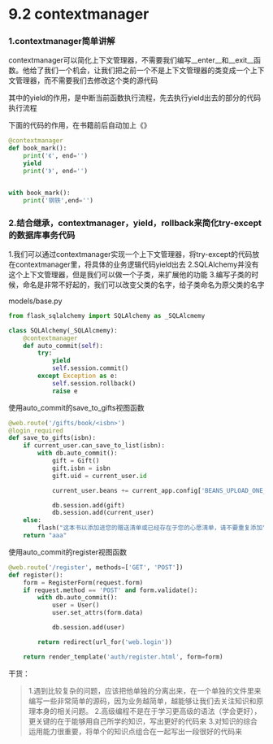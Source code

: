 # 9.2 contextmanager

### 1.contextmanager简单讲解
contextmanager可以简化上下文管理器，不需要我们编写\_\_enter\_\_和\_\_exit__函数。他给了我们一个机会，让我们把之前一个不是上下文管理器的类变成一个上下文管理器，而不需要我们去修改这个类的源代码

其中的yield的作用，是中断当前函数执行流程，先去执行yield出去的部分的代码执行流程

下面的代码的作用，在书籍前后自动加上《》
```python
@contextmanager
def book_mark():
    print('《', end='')
    yield
    print('》', end='')


with book_mark():
    print('钢铁',end='')
```

### 2.结合继承，contextmanager，yield，rollback来简化try-except的数据库事务代码

1.我们可以通过contextmanager实现一个上下文管理器，将try-except的代码放在contextmanager里，将具体的业务逻辑代码yield出去
2.SQLAlchemy并没有这个上下文管理器，但是我们可以做一个子类，来扩展他的功能
3.编写子类的时候，命名是非常不好起的，我们可以改变父类的名字，给子类命名为原父类的名字


models/base.py
```python
from flask_sqlalchemy import SQLAlchemy as _SQLAlcmemy

class SQLAlchemy(_SQLAlcmemy):
    @contextmanager
    def auto_commit(self):
        try:
            yield
            self.session.commit()
        except Exception as e:
            self.session.rollback()
            raise e
```

使用auto_commit的save_to_gifts视图函数
```python
@web.route('/gifts/book/<isbn>')
@login_required
def save_to_gifts(isbn):
    if current_user.can_save_to_list(isbn):
        with db.auto_commit():
            gift = Gift()
            gift.isbn = isbn
            gift.uid = current_user.id

            current_user.beans += current_app.config['BEANS_UPLOAD_ONE_BOOK']

            db.session.add(gift)
            db.session.add(current_user)
    else:
        flash("这本书以添加进您的赠送清单或已经存在于您的心愿清单，请不要重复添加")
    return "aaa"
```

使用auto_commit的register视图函数
```python
@web.route('/register', methods=['GET', 'POST'])
def register():
    form = RegisterForm(request.form)
    if request.method == 'POST' and form.validate():
        with db.auto_commit():
            user = User()
            user.set_attrs(form.data)

            db.session.add(user)

        return redirect(url_for('web.login'))

    return render_template('auth/register.html', form=form)
```

干货：
> 1.遇到比较复杂的问题，应该把他单独的分离出来，在一个单独的文件里来编写一些非常简单的源码，因为业务越简单，越能够让我们去关注知识和原理本身的相关问题。
2.高级编程不是在于学习更高级的语法（学会更好），更关键的在于能够用自己所学的知识，写出更好的代码来
3.对知识的综合运用能力很重要，将单个的知识点组合在一起写出一段很好的代码来




